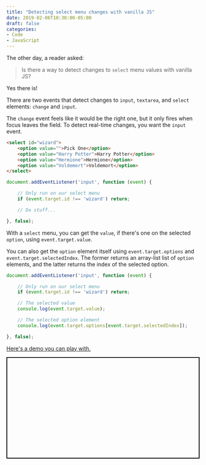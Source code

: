 ```yaml
---
title: "Detecting select menu changes with vanilla JS"
date: 2019-02-06T10:30:00-05:00
draft: false
categories:
- Code
- JavaScript
---
```


The other day, a reader asked:

> Is there a way to detect changes to `select` menu values with vanilla JS?

Yes there is!

There are two events that detect changes to `input`, `textarea`, and `select` elements: `change` and `input`.

The `change` event feels like it would be the right one, but it only fires when focus leaves the field. To detect real-time changes, you want the `input` event.

```html
<select id="wizard">
	<option value="">Pick One</option>
	<option value="Harry Potter">Harry Potter</option>
	<option value="Hermione">Hermione</option>
	<option value="Voldemort">Voldemort</option>
</select>
```

```js
document.addEventListener('input', function (event) {

	// Only run on our select menu
	if (event.target.id !== 'wizard') return;

	// Do stuff...

}, false);
```

With a `select` menu, you can get the `value`, if there's one on the selected `option`, using `event.target.value`.

You can also get the `option` element itself using `event.target.options` and `event.target.selectedIndex`. The former returns an array-list list of `option` elements, and the latter returns the index of the selected option.

```js
document.addEventListener('input', function (event) {

	// Only run on our select menu
	if (event.target.id !== 'wizard') return;

	// The selected value
	console.log(event.target.value);

	// The selected option element
	console.log(event.target.options[event.target.selectedIndex]);

}, false);
```

[Here's a demo you can play with.](https://codepen.io/cferdinandi/pen/gqGbbz)

<p class="codepen" data-height="265" data-theme-id="0" data-default-tab="js,result" data-user="cferdinandi" data-slug-hash="gqGbbz" style="height: 265px; box-sizing: border-box; display: flex; align-items: center; justify-content: center; border: 2px solid black; margin: 1em 0; padding: 1em;" data-pen-title="Best Wizard"></p>